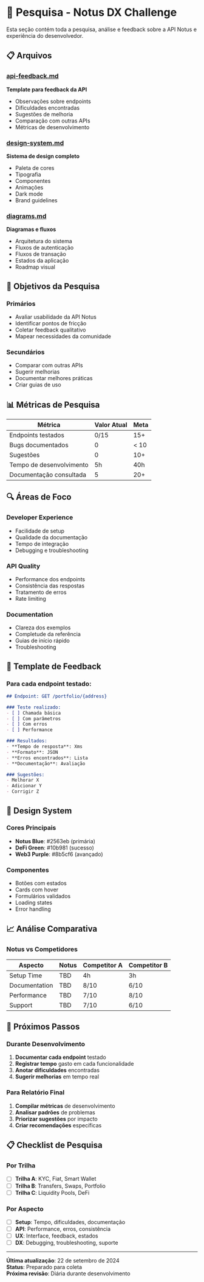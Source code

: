 # 🔬 Pesquisa - Notus DX Challenge

Esta seção contém toda a pesquisa, análise e feedback sobre a API Notus e experiência do desenvolvedor.

## 📋 Arquivos

### [api-feedback.md](./api-feedback.md)
**Template para feedback da API**
- Observações sobre endpoints
- Dificuldades encontradas
- Sugestões de melhoria
- Comparação com outras APIs
- Métricas de desenvolvimento

### [design-system.md](./design-system.md)
**Sistema de design completo**
- Paleta de cores
- Tipografia
- Componentes
- Animações
- Dark mode
- Brand guidelines

### [diagrams.md](./diagrams.md)
**Diagramas e fluxos**
- Arquitetura do sistema
- Fluxos de autenticação
- Fluxos de transação
- Estados da aplicação
- Roadmap visual

## 🎯 Objetivos da Pesquisa

### **Primários**
- Avaliar usabilidade da API Notus
- Identificar pontos de fricção
- Coletar feedback qualitativo
- Mapear necessidades da comunidade

### **Secundários**
- Comparar com outras APIs
- Sugerir melhorias
- Documentar melhores práticas
- Criar guias de uso

## 📊 Métricas de Pesquisa

| Métrica | Valor Atual | Meta |
|---------|-------------|------|
| Endpoints testados | 0/15 | 15+ |
| Bugs documentados | 0 | < 10 |
| Sugestões | 0 | 10+ |
| Tempo de desenvolvimento | 5h | 40h |
| Documentação consultada | 5 | 20+ |

## 🔍 Áreas de Foco

### **Developer Experience**
- Facilidade de setup
- Qualidade da documentação
- Tempo de integração
- Debugging e troubleshooting

### **API Quality**
- Performance dos endpoints
- Consistência das respostas
- Tratamento de erros
- Rate limiting

### **Documentation**
- Clareza dos exemplos
- Completude da referência
- Guias de início rápido
- Troubleshooting

## 📝 Template de Feedback

### **Para cada endpoint testado:**
```markdown
## Endpoint: GET /portfolio/{address}

### Teste realizado:
- [ ] Chamada básica
- [ ] Com parâmetros
- [ ] Com erros
- [ ] Performance

### Resultados:
- **Tempo de resposta**: Xms
- **Formato**: JSON
- **Erros encontrados**: Lista
- **Documentação**: Avaliação

### Sugestões:
- Melhorar X
- Adicionar Y
- Corrigir Z
```

## 🎨 Design System

### **Cores Principais**
- **Notus Blue**: #2563eb (primária)
- **DeFi Green**: #10b981 (sucesso)
- **Web3 Purple**: #8b5cf6 (avançado)

### **Componentes**
- Botões com estados
- Cards com hover
- Formulários validados
- Loading states
- Error handling

## 📈 Análise Comparativa

### **Notus vs Competidores**
| Aspecto | Notus | Competitor A | Competitor B |
|---------|-------|--------------|--------------|
| Setup Time | TBD | 4h | 3h |
| Documentation | TBD | 8/10 | 6/10 |
| Performance | TBD | 7/10 | 8/10 |
| Support | TBD | 7/10 | 6/10 |

## 🚀 Próximos Passos

### **Durante Desenvolvimento**
1. **Documentar cada endpoint** testado
2. **Registrar tempo** gasto em cada funcionalidade
3. **Anotar dificuldades** encontradas
4. **Sugerir melhorias** em tempo real

### **Para Relatório Final**
1. **Compilar métricas** de desenvolvimento
2. **Analisar padrões** de problemas
3. **Priorizar sugestões** por impacto
4. **Criar recomendações** específicas

## 📋 Checklist de Pesquisa

### **Por Trilha**
- [ ] **Trilha A**: KYC, Fiat, Smart Wallet
- [ ] **Trilha B**: Transfers, Swaps, Portfolio
- [ ] **Trilha C**: Liquidity Pools, DeFi

### **Por Aspecto**
- [ ] **Setup**: Tempo, dificuldades, documentação
- [ ] **API**: Performance, erros, consistência
- [ ] **UX**: Interface, feedback, estados
- [ ] **DX**: Debugging, troubleshooting, suporte

---

**Última atualização**: 22 de setembro de 2024  
**Status**: Preparado para coleta  
**Próxima revisão**: Diária durante desenvolvimento
